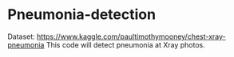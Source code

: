 # Pneumonia-detection

Dataset: https://www.kaggle.com/paultimothymooney/chest-xray-pneumonia
This code will detect pneumonia at Xray photos.
